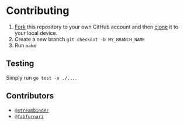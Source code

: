 # Contributing

1. [Fork](https://help.github.com/articles/fork-a-repo/) this repository to your own GitHub account and then [clone](https://help.github.com/articles/cloning-a-repository/) it to your local device.
2. Create a new branch `git checkout -b MY_BRANCH_NAME`
3. Run `make`

## Testing

Simply run `go test -v ./...`.

## Contributors

* [`@streambinder`](https://github.com/streambinder)
* [`@fabfurnari`](https://github.com/fabfurnari)